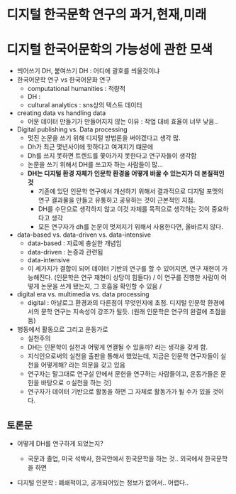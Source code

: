 # 디지털 한국문학 연구의 과거,현재,미래
# 디지털 한국어문학의 가능성에 관한 모색
- 띄어쓰기 DH, 붙여쓰기 DH : 어디에 괄호를 씌울것이냐
- 한국어문학 연구 vs 한국어문화 연구 
    - computational humanities : 적량적
    - DH : 
    - cultural analytics : sns상의 텍스트 데이터 
- creating data vs handling data
    - 어문 데이터 만들기가 만들어지지 않는 이유 : 작업 대비 효율이 너무 낮음..
- Digital publishing vs. Data processing
    - 멋진 논문을 쓰기 위해 디지털 방법론을 써야겠다고 생각 많.
    - Dh가 최근 몇년사이에 핫하다고 여겨지기 떄문에
    - Dh를 쓰지 못하면 트렌드를 쫓아가지 못한다고 연구자들이 생각함
    - 논문을 쓰기 위해서 DH를 쓰고자 하는 사람들이 많...
    - **DH는 디지털 환경 자체가 인문학 환경을 어떻게 바꿀 수 있는지가 더 본질적인 것**
        - 기존에 있던 인문학 연구에서 개선하기 위해서 결과적으로 디지털 포맷의 연구 결과물을 만들고 유통하고 공유하는 것이 근본적인 지점.
        - DH를 수단으로 생각하지 않고 이것 자체를 목적으로 생각하는 것이 중요하다고 생각
        - 모든 연구자가 dh를 논문이 멋져지기 위해서 사용한다면, 올바르지 않다.
- data-based vs. data-driven vs. data-intensive
    - data-based : 자료에 충실한 개념임
    - data-driven : 논증과 관련됨
    - data-intensive 
    - 이 세가지가 결합이 되어 데이터 기반의 연구를 할 수 있어지면, 연구 재현이 가능해진다. (인문학은 연구 재현이 상당이 힘들다) / 이 연구를 진행한 사람이 어떻게 논문을 쓰게 됐는지, 그 호흡을 확인할 수 있음 / 
- digital era vs. multimedia vs. data processing 
    - digital : 아날로그 환경과의 다른점이 무엇인지에 초점. 디지털 인문학 환경에서의 문학 연구는 지속성이 강조가 될듯. (원래 인문학은 연구의 완결에 초점을 둠)
- 행동에서 활동으로 그리고 운동가로 
    - 실천주의
    - DH는 인문학이 실천과 어떻게 연결될 수 있을까? 라는 생각을 갖게 함.
    - 지식인으로써의 실천을 출판을 통해서 했었는데, 지금은 인문학 연구자들이 실천을 어떻게해? 라는 의문을 갖고 있음
    - 연구자는 말그대로 연구실 안에서 문헌을 연구하는 사람들이고, 운동가들은 문헌을 바탕으로 ㅇ실천을 하는 것]
    - 연구자가 데이터 기반으로 활동을 하면 그 자체로 활동가가 될 수가 있을 것이다.

## 토론문
- 어떻게 DH를 연구하게 되었는지?
    - 국문과 졸업, 미국 석박사, 한국안에서 한국문학을 하는 것.. 외국에서 한국문학을 하면 

-  디지털 인문학 : 폐쇄적이고, 공개되어있는 정보가 없어서.. 어렵다..